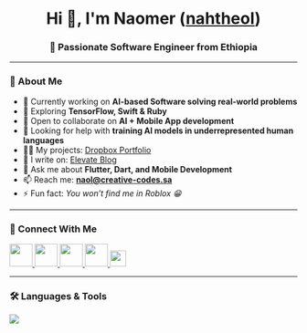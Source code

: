 <h1 align="center">Hi 👋, I'm Naomer (<a href="https://github.com/nahtheol" target="_blank">nahtheol</a>)</h1>
<h3 align="center">🚀 Passionate Software Engineer from Ethiopia</h3>

---

### 🌟 About Me
- 🔭 Currently working on **AI-based Software solving real-world problems**  
- 🌱 Exploring **TensorFlow, Swift & Ruby**  
- 👯 Open to collaborate on **AI + Mobile App development**  
- 🤝 Looking for help with **training AI models in underrepresented human languages**  
- 👨‍💻 My projects: [Dropbox Portfolio](https://www.dropbox.com/scl/fo/o17cutb52gcyb0lvpt68o/AHX-BGzC3YmobjAWIBTDsGg?rlkey=it237hqchjfoc7h4id4ixhvfp&st=bg6hjvtu&dl=0)  
- 📝 I write on: [Elevate Blog](https://elevateco.blogspot.com)  
- 💬 Ask me about **Flutter, Dart, and Mobile Development**  
- 📫 Reach me: **naol@creative-codes.sa**  
- ⚡ Fun fact: *You won’t find me in Roblox 😁*  

---

### 🤝 Connect With Me
<p align="left">
  <a href="https://twitter.com/nahtheol" target="_blank">
    <img src="https://skillicons.dev/icons?i=twitter" width="40" />
  </a>
  <a href="https://linkedin.com/in/olliemer" target="_blank">
    <img src="https://skillicons.dev/icons?i=linkedin" width="40" />
  </a>
  <a href="https://instagram.com/nahtheol" target="_blank">
    <img src="https://skillicons.dev/icons?i=instagram" width="40" />
  </a>
  <a href="https://dev.to/naomer" target="_blank">
    <img src="https://skillicons.dev/icons?i=devto" width="40" />
  </a>
  <a href="https://leetcode.com/nahtheol" target="_blank">
    <img src="https://img.shields.io/badge/LeetCode-FFA116?style=for-the-badge&logo=leetcode&logoColor=white" height="28"/>
  </a>
</p>

---

### 🛠️ Languages & Tools
<p align="left">
  <img src="https://skillicons.dev/icons?i=flutter,dart,firebase,tensorflow,pytorch,python,java,kotlin,swift,react,js,ts,html,css,nodejs,php,laravel,mysql,mongodb,postgresql,django,flask,aws,azure,docker,git,linux,figma,postman,unity" />
</p>
